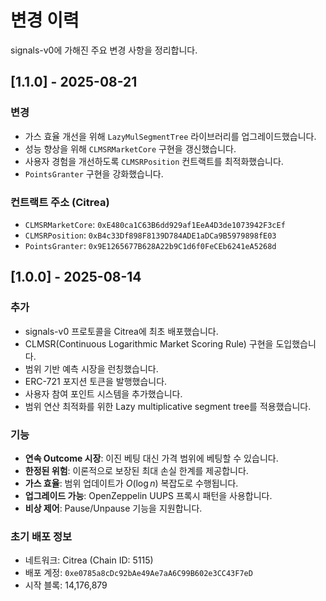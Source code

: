 # 변경 이력

signals-v0에 가해진 주요 변경 사항을 정리합니다.

## [1.1.0] - 2025-08-21

### 변경

- 가스 효율 개선을 위해 `LazyMulSegmentTree` 라이브러리를 업그레이드했습니다.
- 성능 향상을 위해 `CLMSRMarketCore` 구현을 갱신했습니다.
- 사용자 경험을 개선하도록 `CLMSRPosition` 컨트랙트를 최적화했습니다.
- `PointsGranter` 구현을 강화했습니다.

### 컨트랙트 주소 (Citrea)

- `CLMSRMarketCore`: `0xE480ca1C63B6dd929af1EeA4D3de1073942F3cEf`
- `CLMSRPosition`: `0xB4c33Df898F8139D784ADE1aDCa9B5979898fE03`
- `PointsGranter`: `0x9E1265677B628A22b9C1d6f0FeCEb6241eA5268d`

## [1.0.0] - 2025-08-14

### 추가

- signals-v0 프로토콜을 Citrea에 최초 배포했습니다.
- CLMSR(Continuous Logarithmic Market Scoring Rule) 구현을 도입했습니다.
- 범위 기반 예측 시장을 런칭했습니다.
- ERC-721 포지션 토큰을 발행했습니다.
- 사용자 참여 포인트 시스템을 추가했습니다.
- 범위 연산 최적화를 위한 Lazy multiplicative segment tree를 적용했습니다.

### 기능

- **연속 Outcome 시장**: 이진 베팅 대신 가격 범위에 베팅할 수 있습니다.
- **한정된 위험**: 이론적으로 보장된 최대 손실 한계를 제공합니다.
- **가스 효율**: 범위 업데이트가 $O(\log n)$ 복잡도로 수행됩니다.
- **업그레이드 가능**: OpenZeppelin UUPS 프록시 패턴을 사용합니다.
- **비상 제어**: Pause/Unpause 기능을 지원합니다.

### 초기 배포 정보

- 네트워크: Citrea (Chain ID: 5115)
- 배포 계정: `0xe0785a8cDc92bAe49Ae7aA6C99B602e3CC43F7eD`
- 시작 블록: 14,176,879

